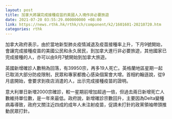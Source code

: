 ```yaml
---
layout: post
title: 加拿大將讓完成接種疫苗的美國人入境作非必要旅遊
date: 2021-07-20 03:55:29.000000000 +08:00
link: https://news.rthk.hk/rthk/ch/component/k2/1601601-20210720.htm
categories: rthk
---
```


加拿大政府表示，由於當地新型肺炎疫情減退及疫苗接種率上升，下月9號開始，會讓完成接種疫苗的美國公民和永久居民，到加拿大進行非必要旅遊，其他國家已完成接種的人，亦可以由9月7號開始到加拿大旅遊。　

英國新增確診人數稍為回落，有39950宗，再多19人死亡。英格蘭地區星期一起已取消大部分防疫限制，民眾和專家都擔心感染個案會大增。首相約翰遜說，從9月底開始，會要求到夜店消遣的人，出示完成接種疫苗的證明。 

意大利單日新増2000宗確診，較一星期前增加超過一倍，但過去兩日新增死亡人數維持單位數，是一年來最低。政府說，新增確診宗數回升，主要因為Delta變種病毒導致，政府又關注近四成的成年人未注射疫苗，促請未打針的政黨領袖帶頭推動民眾打針。
